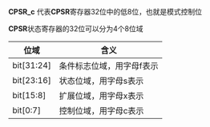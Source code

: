 **CPSR_c** 代表**CPSR**寄存器32位中的低8位，也就是模式控制位

**CPSR**状态寄存器的32位可以分为4个8位域

| 位域       | 含义                      |
| ---------- | ------------------------- |
| bit[31:24] | 条件标志位域，用字母f表示 |
| bit[23:16] | 状态位域，用字母s表示     |
| bit[15:8]  | 扩展位域，用字母x表示     |
| bit[0:7]   | 控制位域，用字母c表示     |

